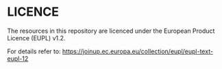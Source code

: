 # LICENCE

The resources in this repository are licenced under the European Product Licence (EUPL) v1.2.

For details refer to: https://joinup.ec.europa.eu/collection/eupl/eupl-text-eupl-12